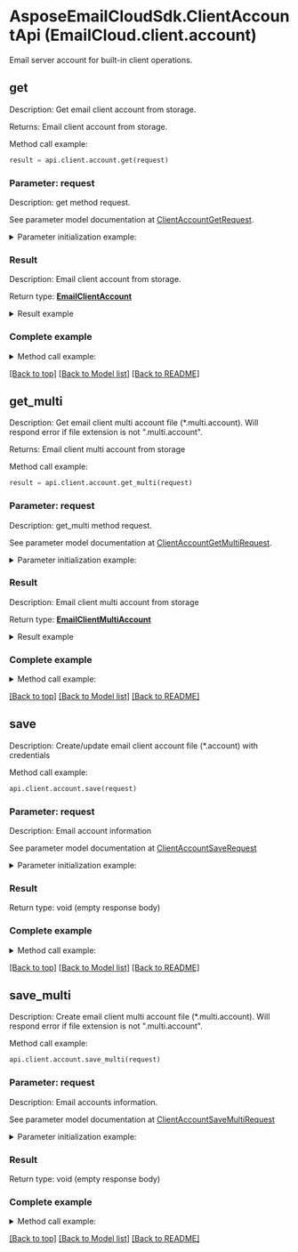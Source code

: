# AsposeEmailCloudSdk.ClientAccountApi (EmailCloud.client.account)

Email server account for built-in client operations.

<a name="get"></a>
## get

Description: Get email client account from storage.             

Returns: Email client account from storage.

Method call example:
```python
result = api.client.account.get(request)
```

### Parameter: request

Description: get method request.

See parameter model documentation at [ClientAccountGetRequest](ClientAccountGetRequest.md).

<details>
    <summary>Parameter initialization example:</summary>
    
```python
request = models.ClientAccountGetRequest(
    file_name='email.account',
    folder='email/account/location/on/storage',
    storage='First Storage')
```

</details>

### Result

Description: Email client account from storage.

Return type: [**EmailClientAccount**](EmailClientAccount.md)

<details>
    <summary>Result example</summary>

```python
result = models.EmailClientAccount(
    host='smtp.example.com',
    port=465,
    security_options='SSLAuto',
    protocol_type='SMTP',
    credentials=models.EmailClientAccountOauthCredentials(
        client_id='clientId',
        client_secret='clientSecret',
        refresh_token='refreshToken',
        login='example@example.com'))
```
</details>

### Complete example

<details>
    <summary>Method call example:</summary>

```python
api = EmailCloud(client_secret, client_id)

// Prepare parameters:
request = models.ClientAccountGetRequest(
    file_name='email.account',
    folder='email/account/location/on/storage',
    storage='First Storage')

// Call method:
result = api.client.account.get(request)

// Result example:
result = models.EmailClientAccount(
    host='smtp.example.com',
    port=465,
    security_options='SSLAuto',
    protocol_type='SMTP',
    credentials=models.EmailClientAccountOauthCredentials(
        client_id='clientId',
        client_secret='clientSecret',
        refresh_token='refreshToken',
        login='example@example.com'))
```

</details>

[[Back to top]](#) [[Back to Model list]](Models.md) [[Back to README]](README.md)
<a name="get_multi"></a>
## get_multi

Description: Get email client multi account file (*.multi.account). Will respond error if file extension is not \".multi.account\".             

Returns: Email client multi account from storage

Method call example:
```python
result = api.client.account.get_multi(request)
```

### Parameter: request

Description: get_multi method request.

See parameter model documentation at [ClientAccountGetMultiRequest](ClientAccountGetMultiRequest.md).

<details>
    <summary>Parameter initialization example:</summary>
    
```python
request = models.ClientAccountGetMultiRequest(
    file_name='email.multi.account',
    folder='email/account/location/on/storage',
    storage='First Storage')
```

</details>

### Result

Description: Email client multi account from storage

Return type: [**EmailClientMultiAccount**](EmailClientMultiAccount.md)

<details>
    <summary>Result example</summary>

```python
result = models.EmailClientMultiAccount(
    receive_accounts=[
        models.EmailClientAccount(
            host='imap.gmail.com',
            port=993,
            security_options='SSLAuto',
            credentials=models.EmailClientAccountPasswordCredentials(
                password='password',
                login='example@gmail.com')),
        models.EmailClientAccount(
            host='exchange@outlook.com',
            port=443,
            protocol_type='EWS',
            credentials=models.EmailClientAccountOauthCredentials(
                client_id='clientId',
                client_secret='clientSecret',
                refresh_token='refreshToken',
                login='example@outlook.com'))],
    send_account=models.EmailClientAccount(
        host='smtp.gmail.com',
        port=465,
        security_options='SSLAuto',
        protocol_type='SMTP',
        credentials=models.EmailClientAccountPasswordCredentials(
            password='password',
            login='example@gmail.com')))
```
</details>

### Complete example

<details>
    <summary>Method call example:</summary>

```python
api = EmailCloud(client_secret, client_id)

// Prepare parameters:
request = models.ClientAccountGetMultiRequest(
    file_name='email.multi.account',
    folder='email/account/location/on/storage',
    storage='First Storage')

// Call method:
result = api.client.account.get_multi(request)

// Result example:
result = models.EmailClientMultiAccount(
    receive_accounts=[
        models.EmailClientAccount(
            host='imap.gmail.com',
            port=993,
            security_options='SSLAuto',
            credentials=models.EmailClientAccountPasswordCredentials(
                password='password',
                login='example@gmail.com')),
        models.EmailClientAccount(
            host='exchange@outlook.com',
            port=443,
            protocol_type='EWS',
            credentials=models.EmailClientAccountOauthCredentials(
                client_id='clientId',
                client_secret='clientSecret',
                refresh_token='refreshToken',
                login='example@outlook.com'))],
    send_account=models.EmailClientAccount(
        host='smtp.gmail.com',
        port=465,
        security_options='SSLAuto',
        protocol_type='SMTP',
        credentials=models.EmailClientAccountPasswordCredentials(
            password='password',
            login='example@gmail.com')))
```

</details>

[[Back to top]](#) [[Back to Model list]](Models.md) [[Back to README]](README.md)
<a name="save"></a>
## save

Description: Create/update email client account file (*.account) with credentials             

Method call example:
```python
api.client.account.save(request)
```

### Parameter: request

Description: Email account information

See parameter model documentation at [ClientAccountSaveRequest](ClientAccountSaveRequest.md)

<details>
    <summary>Parameter initialization example:</summary>
    
```python
request = models.ClientAccountSaveRequest(
    storage_file=models.StorageFileLocation(
        file_name='email.account',
        storage='First Storage',
        folder_path='file/location/folder/on/storage'),
    value=models.EmailClientAccount(
        host='smtp.example.com',
        port=465,
        security_options='SSLAuto',
        protocol_type='SMTP',
        credentials=models.EmailClientAccountOauthCredentials(
            client_id='clientId',
            client_secret='clientSecret',
            refresh_token='refreshToken',
            login='example@example.com')))
```

</details>

### Result

Return type: void (empty response body)

### Complete example

<details>
    <summary>Method call example:</summary>

```python
api = EmailCloud(client_secret, client_id)

// Prepare parameters:
request = models.ClientAccountSaveRequest(
    storage_file=models.StorageFileLocation(
        file_name='email.account',
        storage='First Storage',
        folder_path='file/location/folder/on/storage'),
    value=models.EmailClientAccount(
        host='smtp.example.com',
        port=465,
        security_options='SSLAuto',
        protocol_type='SMTP',
        credentials=models.EmailClientAccountOauthCredentials(
            client_id='clientId',
            client_secret='clientSecret',
            refresh_token='refreshToken',
            login='example@example.com')))

// Call method:
api.client.account.save(request)
```

</details>

[[Back to top]](#) [[Back to Model list]](Models.md) [[Back to README]](README.md)
<a name="save_multi"></a>
## save_multi

Description: Create email client multi account file (*.multi.account). Will respond error if file extension is not \".multi.account\".             

Method call example:
```python
api.client.account.save_multi(request)
```

### Parameter: request

Description: Email accounts information.

See parameter model documentation at [ClientAccountSaveMultiRequest](ClientAccountSaveMultiRequest.md)

<details>
    <summary>Parameter initialization example:</summary>
    
```python
request = models.ClientAccountSaveMultiRequest(
    storage_file=models.StorageFileLocation(
        file_name='email.multi.account',
        storage='First Storage',
        folder_path='file/location/folder/on/storage'),
    value=models.EmailClientMultiAccount(
        receive_accounts=[
            models.EmailClientAccount(
                host='imap.gmail.com',
                port=993,
                security_options='SSLAuto',
                credentials=models.EmailClientAccountPasswordCredentials(
                    password='password',
                    login='example@gmail.com')),
            models.EmailClientAccount(
                host='exchange@outlook.com',
                port=443,
                protocol_type='EWS',
                credentials=models.EmailClientAccountOauthCredentials(
                    client_id='clientId',
                    client_secret='clientSecret',
                    refresh_token='refreshToken',
                    login='example@outlook.com'))],
        send_account=models.EmailClientAccount(
            host='smtp.gmail.com',
            port=465,
            security_options='SSLAuto',
            protocol_type='SMTP',
            credentials=models.EmailClientAccountPasswordCredentials(
                password='password',
                login='example@gmail.com'))))
```

</details>

### Result

Return type: void (empty response body)

### Complete example

<details>
    <summary>Method call example:</summary>

```python
api = EmailCloud(client_secret, client_id)

// Prepare parameters:
request = models.ClientAccountSaveMultiRequest(
    storage_file=models.StorageFileLocation(
        file_name='email.multi.account',
        storage='First Storage',
        folder_path='file/location/folder/on/storage'),
    value=models.EmailClientMultiAccount(
        receive_accounts=[
            models.EmailClientAccount(
                host='imap.gmail.com',
                port=993,
                security_options='SSLAuto',
                credentials=models.EmailClientAccountPasswordCredentials(
                    password='password',
                    login='example@gmail.com')),
            models.EmailClientAccount(
                host='exchange@outlook.com',
                port=443,
                protocol_type='EWS',
                credentials=models.EmailClientAccountOauthCredentials(
                    client_id='clientId',
                    client_secret='clientSecret',
                    refresh_token='refreshToken',
                    login='example@outlook.com'))],
        send_account=models.EmailClientAccount(
            host='smtp.gmail.com',
            port=465,
            security_options='SSLAuto',
            protocol_type='SMTP',
            credentials=models.EmailClientAccountPasswordCredentials(
                password='password',
                login='example@gmail.com'))))

// Call method:
api.client.account.save_multi(request)
```

</details>

[[Back to top]](#) [[Back to Model list]](Models.md) [[Back to README]](README.md)

